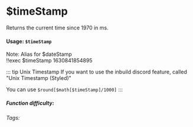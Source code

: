 # $timeStamp
Returns the current time since 1970 in ms.

#### Usage: `$timeStamp`
Note: Alias for $dateStamp
<br/>
<discord-messages>
	<discord-message :bot="false" role-color="#ffcc9a" author="Member">
		!!exec $timeStamp
	</discord-message>
	<discord-message :bot="true" role-color="#0099ff" author="Custom Command" avatar="https://media.discordapp.net/avatars/725721249652670555/781224f90c3b841ba5b40678e032f74a.webp">
		1630841854895
	</discord-message>
</discord-messages>

::: tip Unix Timestamp
If you want to use the inbuild discord feature, called "Unix Timestamp (Styled)"

You can use `$round[$math[$timeStamp]/1000]`
:::

##### Function difficulty: <Badge type="tip" text="Easy" vertical="middle" /> 
###### Tags: <Badge type="tip" text="return" vertical="middle" /> <Badge type="tip" text="time" vertical="middle" /> <Badge type="tip" text="miliseconds" vertical="middle" />